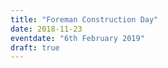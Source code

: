 ```yaml
---
title: "Foreman Construction Day"
date: 2018-11-23
eventdate: "6th February 2019"
draft: true
---
```

